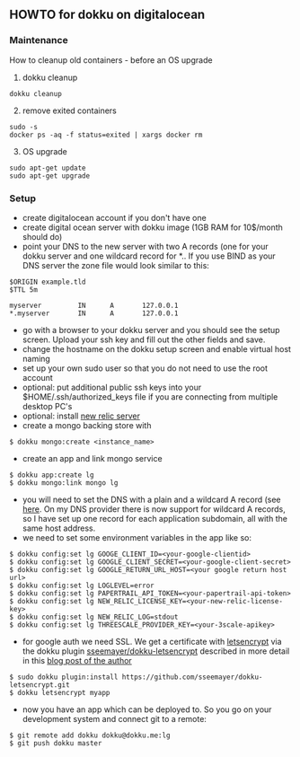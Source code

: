 ## HOWTO for dokku on digitalocean

### Maintenance

How to cleanup old containers - before an OS upgrade

1. dokku cleanup

```
dokku cleanup
```

2. remove exited containers

```
sudo -s
docker ps -aq -f status=exited | xargs docker rm
```

3. OS upgrade

```
sudo apt-get update
sudo apt-get upgrade
```



### Setup

- create digitalocean account if you don't have one
- create digital ocean server  with dokku image (1GB RAM for 10$/month should do) 
- point your DNS to the new server with two A records (one for your
dokku server and one wildcard record for *.<your dokku server>. If
you use BIND as your DNS server the zone file would look similar
to this:

```
$ORIGIN example.tld
$TTL 5m

myserver         IN      A       127.0.0.1
*.myserver       IN      A       127.0.0.1
```

- go with a browser to your dokku server and you should see the
setup screen. Upload your ssh key and fill out the other fields and
save.
- change the hostname on the dokku setup screen and enable virtual host naming
- set up your own sudo user so that you do not need to use the root account
- optional: put additional public ssh keys into your $HOME/.ssh/authorized_keys file if you are connecting from multiple desktop PC's
- optional: install [new relic server](http://www.newrelic.com)
- create a mongo backing store with 

```
$ dokku mongo:create <instance_name> 
```

- create an app and link mongo service

```
$ dokku app:create lg
$ dokku mongo:link mongo lg
```

- you will need to set the DNS with a plain and a wildcard A record
(see
[here](https://www.digitalocean.com/community/tutorials/how-to-use-the-digitalocean-dokku-application). On my DNS provider 
there is now support for wildcard A records, so I have set up one record for each application subdomain, 
all with the same host address.
- we need to set some environment variables in the app like so: 

```
$ dokku config:set lg GOOGE_CLIENT_ID=<your-google-clientid>
$ dokku config:set lg GOOGLE_CLIENT_SECRET=<your-google-client-secret>
$ dokku config:set lg GOOGLE_RETURN_URL_HOST=<your google return host url>
$ dokku config:set lg LOGLEVEL=error
$ dokku config:set lg PAPERTRAIL_API_TOKEN=<your-papertrail-api-token>
$ dokku config:set lg NEW_RELIC_LICENSE_KEY=<your-new-relic-license-key>
$ dokku config:set lg NEW_RELIC_LOG=stdout
$ dokku config:set lg THREESCALE_PROVIDER_KEY=<your-3scale-apikey>
```

- for google auth we need SSL. We get a certificate with [letsencrypt](https://www.letsencrypt.org) via the dokku plugin 
[sseemayer/dokku-letsencrypt](https://github.com/sseemayer/dokku-letsencrypt)
described in more detail in this [blog post of the
author](https://blog.semicolonsoftware.de/securing-dokku-with-lets-encrypt-tls-certificates/)


```
$ sudo dokku plugin:install https://github.com/sseemayer/dokku-letsencrypt.git
$ dokku letsencrypt myapp
```

- now you have an app which can be deployed to. So you go on your development system and connect git to a remote:

```
$ git remote add dokku dokku@dokku.me:lg
$ git push dokku master
```





